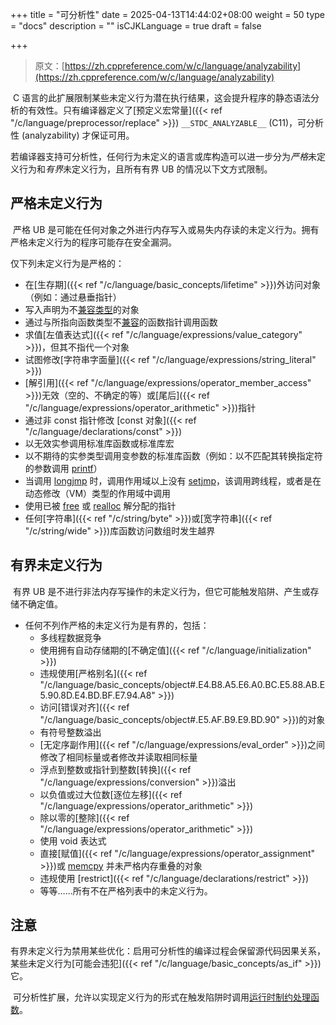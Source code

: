+++
title = "可分析性"
date = 2025-04-13T14:44:02+08:00
weight = 50
type = "docs"
description = ""
isCJKLanguage = true
draft = false

+++

> 原文：[https://zh.cppreference.com/w/c/language/analyzability](https://zh.cppreference.com/w/c/language/analyzability)

​	C 语言的此扩展限制某些未定义行为潜在执行结果，这会提升程序的静态语法分析的有效性。只有编译器定义了[预定义宏常量]({{< ref "/c/language/preprocessor/replace" >}}) `__STDC_ANALYZABLE__` (C11)，可分析性 (analyzability) 才保证可用。

​	若编译器支持可分析性，任何行为未定义的语言或库构造可以进一步分为*严格*未定义行为和*有界*未定义行为，且所有有界 UB 的情况以下文方式限制。

## 严格未定义行为

​	严格 UB 是可能在任何对象之外进行内存写入或易失内存读的未定义行为。拥有严格未定义行为的程序可能存在安全漏洞。

仅下列未定义行为是严格的：

- 在[生存期]({{< ref "/c/language/basic_concepts/lifetime" >}})外访问对象（例如：通过悬垂指针）
- 写入声明为不[兼容类型](https://zh.cppreference.com/w/c/language/types#.E5.85.BC.E5.AE.B9.E7.B1.BB.E5.9E.8B)的对象
- 通过与所指向函数类型不[兼容](https://zh.cppreference.com/w/c/language/types#.E5.85.BC.E5.AE.B9.E7.B1.BB.E5.9E.8B)的函数指针调用函数
- 求值[左值表达式]({{< ref "/c/language/expressions/value_category" >}})，但其不指代一个对象
- 试图修改[字符串字面量]({{< ref "/c/language/expressions/string_literal" >}})
- [解引用]({{< ref "/c/language/expressions/operator_member_access" >}})无效（空的、不确定的等）或[尾后]({{< ref "/c/language/expressions/operator_arithmetic" >}})指针
- 通过非 const 指针修改 [const 对象]({{< ref "/c/language/declarations/const" >}})
- 以无效实参调用标准库函数或标准库宏
- 以不期待的实参类型调用变参数的标准库函数（例如：以不匹配其转换指定符的参数调用 [printf](https://zh.cppreference.com/w/c/io/fprintf)）
- 当调用 [longjmp](https://zh.cppreference.com/w/c/program/longjmp) 时，调用作用域以上没有 [setjmp](https://zh.cppreference.com/w/c/program/setjmp)，该调用跨线程，或者是在动态修改（VM）类型的作用域中调用
- 使用已被 [free](https://zh.cppreference.com/w/c/memory/free) 或 [realloc](https://zh.cppreference.com/w/c/memory/realloc) 解分配的指针
- 任何[字符串]({{< ref "/c/string/byte" >}})或[宽字符串]({{< ref "/c/string/wide" >}})库函数访问数组时发生越界

## 有界未定义行为

​	有界 UB 是不进行非法内存写操作的未定义行为，但它可能触发陷阱、产生或存储不确定值。

- 任何不列作严格的未定义行为是有界的，包括：
  - 多线程数据竞争
  - 使用拥有自动存储期的[不确定值]({{< ref "/c/language/initialization" >}})
  - 违规使用[严格别名]({{< ref "/c/language/basic_concepts/object#.E4.B8.A5.E6.A0.BC.E5.88.AB.E5.90.8D.E4.BD.BF.E7.94.A8" >}})
  - 访问[错误对齐]({{< ref "/c/language/basic_concepts/object#.E5.AF.B9.E9.BD.90" >}})的对象
  - 有符号整数溢出
  - [无定序副作用]({{< ref "/c/language/expressions/eval_order" >}})之间修改了相同标量或者修改并读取相同标量
  - 浮点到整数或指针到整数[转换]({{< ref "/c/language/expressions/conversion" >}})溢出
  - 以负值或过大位数[逐位左移]({{< ref "/c/language/expressions/operator_arithmetic" >}})
  - 除以零的[整除]({{< ref "/c/language/expressions/operator_arithmetic" >}})
  - 使用 void 表达式
  - 直接[赋值]({{< ref "/c/language/expressions/operator_assignment" >}})或 [memcpy](https://zh.cppreference.com/w/c/string/byte/memcpy) 并未严格内存重叠的对象
  - 违规使用 [restrict]({{< ref "/c/language/declarations/restrict" >}})
  - 等等……所有不在严格列表中的未定义行为。



## 注意

​	有界未定义行为禁用某些优化：启用可分析性的编译过程会保留源代码因果关系，某些未定义行为[可能会违犯]({{< ref "/c/language/basic_concepts/as_if" >}})它。

​	可分析性扩展，允许以实现定义行为的形式在触发陷阱时调用[运行时制约处理函数](https://zh.cppreference.com/w/c/error/set_constraint_handler_s)。
